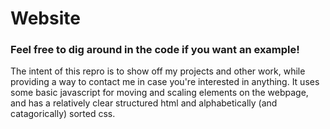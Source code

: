 # Website

### Feel free to dig around in the code if you want an example!

The intent of this repro is to show off my projects and other work, while providing a way to contact me in case you're interested in anything. It uses some basic javascript for moving and scaling elements on the webpage, and has a relatively clear structured html and alphabetically (and catagorically) sorted css.
